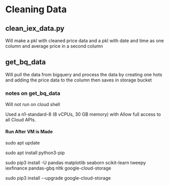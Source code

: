 # Cleaning Data

## clean_iex_data.py

Will make a pkl with cleaned price data and a pkl with date and time as one column and average price in a second column

## get_bq_data

Will pull the data from bigquery and process the data by creating one hots and adding the price data to the column then saves in storage bucket

### notes on get_bq_data

Will not run on cloud shell

Used a n1-standard-8 (8 vCPUs, 30 GB memory) with  Allow full access to all Cloud APIs.

#### Run After VM is Made

sudo apt update

sudo apt install python3-pip

sudo pip3 install -U pandas matplotlib seaborn scikit-learn tweepy iexfinance pandas-gbq nltk google-cloud-storage

sudo pip3 install --upgrade google-cloud-storage
